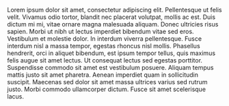 Lorem ipsum dolor sit amet, consectetur adipiscing elit. Pellentesque ut felis velit.
Vivamus odio tortor, blandit nec placerat volutpat, mollis ac est. Duis dictum mi mi,
vitae ornare magna malesuada aliquam. Donec ultricies risus sapien. Morbi ut nibh ut
lectus imperdiet bibendum vitae sed eros. Vestibulum et molestie dolor. In interdum
viverra pellentesque. Fusce interdum nisl a massa tempor, egestas rhoncus nisl mollis.
Phasellus hendrerit, orci in aliquet bibendum, est ipsum tempor tellus, quis maximus
felis augue sit amet lectus. Ut consequat lectus sed egestas porttitor. Suspendisse
commodo sit amet est vestibulum posuere. Aliquam tempus mattis justo sit amet pharetra.
Aenean imperdiet quam in sollicitudin suscipit. Maecenas sed dolor sit amet massa ultrices
varius sed rutrum justo. Morbi commodo ullamcorper dictum. Fusce sit amet scelerisque lacus.